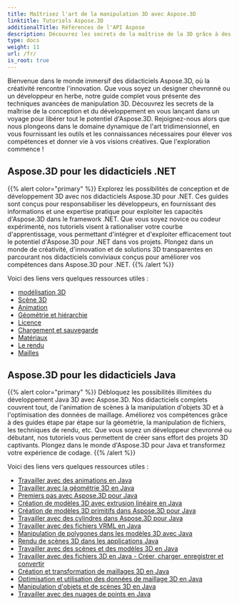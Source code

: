```yaml
---
title: Maîtrisez l'art de la manipulation 3D avec Aspose.3D
linktitle: Tutoriels Aspose.3D
additionalTitle: Références de l'API Aspose
description: Découvrez les secrets de la maîtrise de la 3D grâce à des techniques avancées. Élevez vos compétences en conception et en développement avec notre guide complet pour libérer la créativité 3D.
type: docs
weight: 11
url: /fr/
is_root: true
---
```


Bienvenue dans le monde immersif des didacticiels Aspose.3D, où la créativité rencontre l'innovation. Que vous soyez un designer chevronné ou un développeur en herbe, notre guide complet vous présente des techniques avancées de manipulation 3D. Découvrez les secrets de la maîtrise de la conception et du développement en vous lançant dans un voyage pour libérer tout le potentiel d'Aspose.3D. Rejoignez-nous alors que nous plongeons dans le domaine dynamique de l'art tridimensionnel, en vous fournissant les outils et les connaissances nécessaires pour élever vos compétences et donner vie à vos visions créatives. Que l'exploration commence !

## Aspose.3D pour les didacticiels .NET
{{% alert color="primary" %}}
Explorez les possibilités de conception et de développement 3D avec nos didacticiels Aspose.3D pour .NET. Ces guides sont conçus pour responsabiliser les développeurs, en fournissant des informations et une expertise pratique pour exploiter les capacités d'Aspose.3D dans le framework .NET. Que vous soyez novice ou codeur expérimenté, nos tutoriels visent à rationaliser votre courbe d'apprentissage, vous permettant d'intégrer et d'exploiter efficacement tout le potentiel d'Aspose.3D pour .NET dans vos projets. Plongez dans un monde de créativité, d'innovation et de solutions 3D transparentes en parcourant nos didacticiels conviviaux conçus pour améliorer vos compétences dans Aspose.3D pour .NET.
{{% /alert %}}

Voici des liens vers quelques ressources utiles :
 
- [modélisation 3D](./net/3d-modeling/)
- [Scène 3D](./net/3d-scene/)
- [Animation](./net/animation/)
- [Géométrie et hiérarchie](./net/geometry-and-hierarchy/)
- [Licence](./net/license/)
- [Chargement et sauvegarde](./net/loading-and-saving/)
- [Matériaux](./net/materials/)
- [Le rendu](./net/rendering/)
- [Mailles](./net/meshes/)

## Aspose.3D pour les didacticiels Java
{{% alert color="primary" %}}
Débloquez les possibilités illimitées du développement Java 3D avec Aspose.3D. Nos didacticiels complets couvrent tout, de l'animation de scènes à la manipulation d'objets 3D et à l'optimisation des données de maillage. Améliorez vos compétences grâce à des guides étape par étape sur la géométrie, la manipulation de fichiers, les techniques de rendu, etc. Que vous soyez un développeur chevronné ou débutant, nos tutoriels vous permettent de créer sans effort des projets 3D captivants. Plongez dans le monde d'Aspose.3D pour Java et transformez votre expérience de codage.
{{% /alert %}}

Voici des liens vers quelques ressources utiles :

- [Travailler avec des animations en Java](./java/animations/)
- [Travailler avec la géométrie 3D en Java](./java/geometry/)
- [Premiers pas avec Aspose.3D pour Java](./java/licensing/)
- [Création de modèles 3D avec extrusion linéaire en Java](./java/linear-extrusion/)
- [Création de modèles 3D primitifs dans Aspose.3D pour Java](./java/primitive-3d-models/)
- [Travailler avec des cylindres dans Aspose.3D pour Java](./java/cylinders/)
- [Travailler avec des fichiers VRML en Java](./java/vrml-files/)
- [Manipulation de polygones dans les modèles 3D avec Java](./java/polygon/)
- [Rendu de scènes 3D dans les applications Java](./java/rendering-3d-scenes/)
- [Travailler avec des scènes et des modèles 3D en Java](./java/3d-scenes-and-models/)
- [Travailler avec des fichiers 3D en Java - Créer, charger, enregistrer et convertir](./java/load-and-save/)
- [Création et transformation de maillages 3D en Java](./java/transforming-3d-meshes/)
- [Optimisation et utilisation des données de maillage 3D en Java](./java/3d-mesh-data/)
- [Manipulation d'objets et de scènes 3D en Java](./java/3d-objects-and-scenes/)
- [Travailler avec des nuages de points en Java](./java/point-clouds/)
